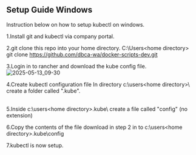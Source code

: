 ## Setup Guide Windows

Instruction below on how to setup kubectl on windows.
<BR>

1.Install git and kubectl via company portal.
<BR>

2.git clone this repo into your home directory. C:\Users\<home directory>\
git clone https://github.com/dbca-wa/docker-scripts-dev.git
<BR>

3.Login in to rancher and download the kube config file. 
![2025-05-13_09-30](https://github.com/user-attachments/assets/ec386fd8-aa1c-4814-b3ab-a107758a0941)
<BR>

4.Create kubectl configuration file
In directory c:\users\<home directory>\ create a folder called ".kube".   
<br>

5.Inside c:\users\<home directory>\.kube\ create a file called "config"  (no extension)
<br>

6.Copy the contents of the file download in step 2 in to c:\users\<home directory>\.kube\config

7.kubectl is now setup.

